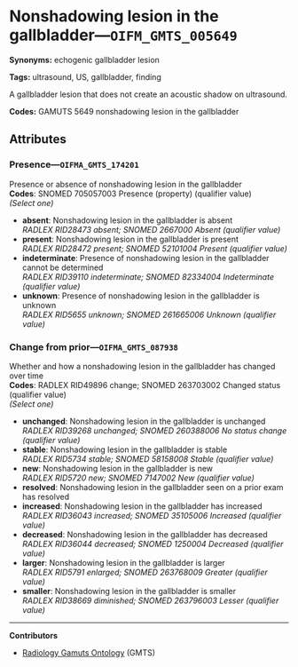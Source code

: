 # Nonshadowing lesion in the gallbladder—`OIFM_GMTS_005649`

**Synonyms:** echogenic gallbladder lesion

**Tags:** ultrasound, US, gallbladder, finding

A gallbladder lesion that does not create an acoustic shadow on ultrasound.

**Codes:** GAMUTS 5649 nonshadowing lesion in the gallbladder

## Attributes

### Presence—`OIFMA_GMTS_174201`

Presence or absence of nonshadowing lesion in the gallbladder  
**Codes**: SNOMED 705057003 Presence (property) (qualifier value)  
*(Select one)*

- **absent**: Nonshadowing lesion in the gallbladder is absent  
_RADLEX RID28473 absent; SNOMED 2667000 Absent (qualifier value)_
- **present**: Nonshadowing lesion in the gallbladder is present  
_RADLEX RID28472 present; SNOMED 52101004 Present (qualifier value)_
- **indeterminate**: Presence of nonshadowing lesion in the gallbladder cannot be determined  
_RADLEX RID39110 indeterminate; SNOMED 82334004 Indeterminate (qualifier value)_
- **unknown**: Presence of nonshadowing lesion in the gallbladder is unknown  
_RADLEX RID5655 unknown; SNOMED 261665006 Unknown (qualifier value)_

### Change from prior—`OIFMA_GMTS_087938`

Whether and how a nonshadowing lesion in the gallbladder has changed over time  
**Codes**: RADLEX RID49896 change; SNOMED 263703002 Changed status (qualifier value)  
*(Select one)*

- **unchanged**: Nonshadowing lesion in the gallbladder is unchanged  
_RADLEX RID39268 unchanged; SNOMED 260388006 No status change (qualifier value)_
- **stable**: Nonshadowing lesion in the gallbladder is stable  
_RADLEX RID5734 stable; SNOMED 58158008 Stable (qualifier value)_
- **new**: Nonshadowing lesion in the gallbladder is new  
_RADLEX RID5720 new; SNOMED 7147002 New (qualifier value)_
- **resolved**: Nonshadowing lesion in the gallbladder seen on a prior exam has resolved  
- **increased**: Nonshadowing lesion in the gallbladder has increased  
_RADLEX RID36043 increased; SNOMED 35105006 Increased (qualifier value)_
- **decreased**: Nonshadowing lesion in the gallbladder has decreased  
_RADLEX RID36044 decreased; SNOMED 1250004 Decreased (qualifier value)_
- **larger**: Nonshadowing lesion in the gallbladder is larger  
_RADLEX RID5791 enlarged; SNOMED 263768009 Greater (qualifier value)_
- **smaller**: Nonshadowing lesion in the gallbladder is smaller  
_RADLEX RID38669 diminished; SNOMED 263796003 Lesser (qualifier value)_

---

**Contributors**

- [Radiology Gamuts Ontology](https://gamuts.net/) (GMTS)